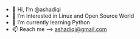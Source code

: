- 👋 Hi, I’m @ashadiqi
- 👀 I’m interested in Linux and Open Source World
- 🌱 I’m currently learning Python
- 📫 Reach me --> ashadiqi@gmail.com

<!---
ashadiqi/ashadiqi is a ✨ special ✨ repository because its `README.md` (this file) appears on your GitHub profile.
You can click the Preview link to take a look at your changes.
--->
